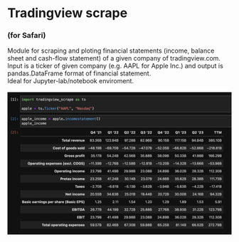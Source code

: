 # Tradingview scrape 
### (for Safari)

Module for scraping and ploting financial statements (income, balance sheet and cash-flow statement) of a given company of tradingview.com. 
Input is a ticker of given company (e.g. AAPL for Apple Inc.) and output is pandas.DataFrame format of financial statement.
<br>
Ideal for Jupyter-lab/notebook enviroment.
<br><br>
<img src="https://github.com/JPcooldev/trading-view-scrape/blob/main/images/tradingview-scrape-illustration.png" width="700">
